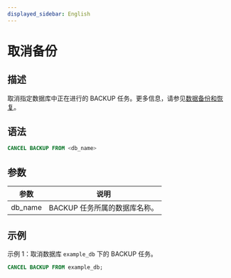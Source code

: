 ```yaml
---
displayed_sidebar: English
---
```


# 取消备份

## 描述

取消指定数据库中正在进行的 BACKUP 任务。更多信息，请参见[数据备份和恢复](../../../administration/Backup_and_restore.md)。

## 语法

```SQL
CANCEL BACKUP FROM <db_name>
```

## 参数

|**参数**|**说明**|
|---|---|
|db_name|BACKUP 任务所属的数据库名称。|

## 示例

示例 1：取消数据库 `example_db` 下的 BACKUP 任务。

```SQL
CANCEL BACKUP FROM example_db;
```